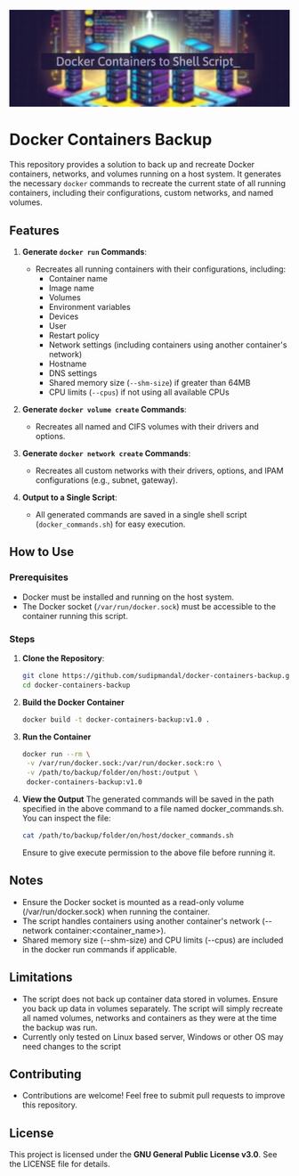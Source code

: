 ![Banner image](https://github.com/sudipmandal/docker-containers-backup/blob/master/assets/repo_logo.png)
# Docker Containers Backup

This repository provides a solution to back up and recreate Docker containers, networks, and volumes running on a host system. It generates the necessary `docker` commands to recreate the current state of all running containers, including their configurations, custom networks, and named volumes.

## Features

1. **Generate `docker run` Commands**:
   - Recreates all running containers with their configurations, including:
     - Container name
     - Image name
     - Volumes
     - Environment variables
     - Devices
     - User
     - Restart policy
     - Network settings (including containers using another container's network)
     - Hostname
     - DNS settings
     - Shared memory size (`--shm-size`) if greater than 64MB
     - CPU limits (`--cpus`) if not using all available CPUs

2. **Generate `docker volume create` Commands**:
   - Recreates all named and CIFS volumes with their drivers and options.

3. **Generate `docker network create` Commands**:
   - Recreates all custom networks with their drivers, options, and IPAM configurations (e.g., subnet, gateway).

4. **Output to a Single Script**:
   - All generated commands are saved in a single shell script (`docker_commands.sh`) for easy execution.

## How to Use

### Prerequisites
- Docker must be installed and running on the host system.
- The Docker socket (`/var/run/docker.sock`) must be accessible to the container running this script.

### Steps

1. **Clone the Repository**:
   ```bash
   git clone https://github.com/sudipmandal/docker-containers-backup.git
   cd docker-containers-backup
   ```
2. **Build the Docker Container**
   ```bash
   docker build -t docker-containers-backup:v1.0 .
   ```
3. **Run the Container**
   ```bash
   docker run --rm \
    -v /var/run/docker.sock:/var/run/docker.sock:ro \
    -v /path/to/backup/folder/on/host:/output \
    docker-containers-backup:v1.0
   ```
4. **View the Output**
   The generated commands will be saved in the path specified in the above command to a file named docker_commands.sh. You can inspect the file:
   ```bash
   cat /path/to/backup/folder/on/host/docker_commands.sh
   ```
   Ensure to give execute permission to the above file before running it.

## Notes

- Ensure the Docker socket is mounted as a read-only volume (/var/run/docker.sock) when running the container.
- The script handles containers using another container's network (--network container:<container_name>).
- Shared memory size (--shm-size) and CPU limits (--cpus) are included in the docker run commands if applicable.

## Limitations
- The script does not back up container data stored in volumes. Ensure you back up data in volumes separately. The script will simply recreate all named volumes, networks and containers as they were at the time the backup was run.
- Currently only tested on Linux based server, Windows or other OS may need changes to the script

## Contributing
- Contributions are welcome! Feel free to submit pull requests to improve this repository.

## License
This project is licensed under the **GNU General Public License v3.0**. See the LICENSE file for details.
